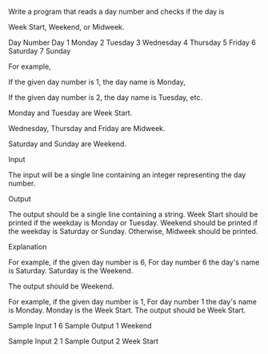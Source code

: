 Write a program that reads a day number and checks if the day is

Week Start, Weekend, or Midweek.

Day Number Day
1 Monday
2 Tuesday
3 Wednesday
4 Thursday
5 Friday
6 Saturday
7 Sunday

For example,

If the given day number is 1, the day name is Monday,

If the given day number is 2, the day name is Tuesday, etc.

Monday and Tuesday are Week Start.

Wednesday, Thursday and Friday are Midweek.

Saturday and Sunday are Weekend.

Input

The input will be a single line containing an integer representing the
day number.

Output

The output should be a single line containing a string. Week Start
should be printed if the weekday is Monday or Tuesday. Weekend
should be printed if the weekday is Saturday or Sunday. Otherwise,
Midweek should be printed.

Explanation

For example, if the given day number is 6,
For day number 6 the day's name is Saturday. Saturday is the
Weekend.

The output should be Weekend.

For example, if the given day number is 1,
For day number 1 the day's name is Monday. Monday is the Week
Start.
The output should be Week Start.

Sample Input 1
6
Sample Output 1
Weekend

Sample Input 2
1
Sample Output 2
Week Start



